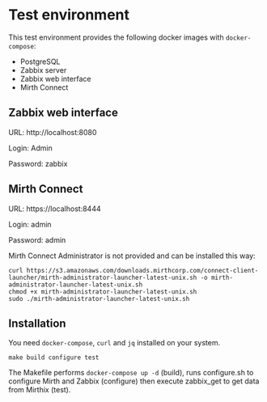 # Test environment

This test environment provides the following docker images with `docker-compose`:

- PostgreSQL
- Zabbix server
- Zabbix web interface
- Mirth Connect

## Zabbix web interface
URL: http://localhost:8080

Login: Admin

Password: zabbix

## Mirth Connect
URL: https://localhost:8444

Login: admin

Password: admin

Mirth Connect Administrator is not provided and can be installed this way:
```
curl https://s3.amazonaws.com/downloads.mirthcorp.com/connect-client-launcher/mirth-administrator-launcher-latest-unix.sh -o mirth-administrator-launcher-latest-unix.sh
chmod +x mirth-administrator-launcher-latest-unix.sh
sudo ./mirth-administrator-launcher-latest-unix.sh
```

## Installation
You need `docker-compose`, `curl` and `jq` installed on your system.
```
make build configure test
```

The Makefile performs `docker-compose up -d` (build), runs configure.sh to configure Mirth and Zabbix (configure) then execute zabbix_get to get data from Mirthix (test).
